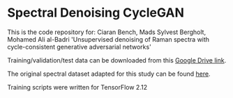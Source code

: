 # Spectral Denoising CycleGAN

This is the code repository for:
Ciaran Bench, Mads Sylvest Bergholt, Mohamed Ali al-Badri 'Unsupervised denoising of Raman spectra with cycle-consistent generative adversarial networks'

Training/validation/test data can be downloaded from this [Google Drive link](https://drive.google.com/drive/folders/1d7KSXt-ZDyDc_YGKFiEZV5ckLYmrl6y8?usp=sharing).

The original spectral dataset adapted for this study can be found [here](https://github.com/conor-horgan/DeepeR). 

Training scripts were written for TensorFlow 2.12
